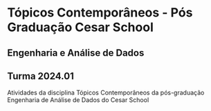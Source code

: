 # Tópicos Contemporâneos - Pós Graduação Cesar School
## Engenharia e Análise de Dados
## Turma 2024.01

Atividades da disciplina Tópicos Contemporâneos da pós-graduação Engenharia de Análise de Dados do Cesar School
